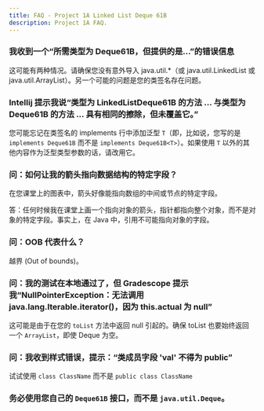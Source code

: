 ```yaml
---
title: FAQ - Project 1A Linked List Deque 61B
description: Project 1A FAQ.
---
```


### 我收到一个“所需类型为 Deque61B，但提供的是...”的错误信息

这可能有两种情况。请确保您没有意外导入 java.util.\*（或 java.util.LinkedList 或 java.util.ArrayList）。另一个可能的问题是您的类签名存在问题。

### Intellij 提示我说“类型为 LinkedListDeque61B 的方法 ... 与类型为 Deque61B 的方法 ... 具有相同的擦除，但未覆盖它。”

您可能忘记在类签名的 implements 行中添加泛型 `T`（即，比如说，您写的是 `implements Deque61B` 而不是 `implements Deque61B<T>`）。如果使用 `T` 以外的其他内容作为泛型类型参数的话，请改用它。

### 问：如何让我的箭头指向数据结构的特定字段？

在您课堂上的图表中，箭头好像能指向数组的中间或节点的特定字段。

答：任何时候我在课堂上画一个指向对象的箭头，指针都指向整个对象，而不是对象的特定字段。事实上，在 Java 中，引用不可能指向对象的字段。

### 问：OOB 代表什么？

越界 (Out of bounds)。

### 问：我的测试在本地通过了，但 Gradescope 提示我“NullPointerException：无法调用 java.lang.Iterable.iterator()，因为 this.actual 为 null”

这可能是由于在您的 `toList` 方法中返回 null 引起的。确保 toList 也要始终返回一个 `ArrayList`，即使 Deque 为空。

### 问：我收到样式错误，提示：“类成员字段 'val' 不得为 public”

试试使用 `class ClassName` 而不是 `public class ClassName`

### 务必使用您自己的 `Deque61B` 接口，而不是 `java.util.Deque`。
